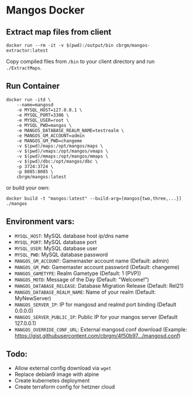 # Mangos Docker

## Extract map files from client

```
docker run --rm -it -v $(pwd):/output/bin cbrgm/mangos-extractor:latest
```

Copy compiled files from `/bin` to your client directory and run `./ExtractMaps`.

## Run Container

```
docker run -itd \
    --name=mangosd
    -e MYSQL_HOST=127.0.0.1 \
    -e MYSQL_PORT=3306 \
    -e MYSQL_USER=root \
    -e MYSQL_PWD=mangos \
    -e MANGOS_DATABASE_REALM_NAME=testrealm \
    -e MANGOS_GM_ACCOUNT=admin
    -e MANGOS_GM_PWD=changeme
    -v $(pwd)/maps:/opt/mangos/maps \
    -v $(pwd)/vmaps:/opt/mangos/vmaps \
    -v $(pwd)/mmaps:/opt/mangos/mmaps \
    -v $(pwd)/dbc:/opt/mangos/dbc \
    -p 3724:3724 \
    -p 8085:8085 \
    cbrgm/mangos:latest
```

or build your own:

```
docker build -t "mangos:latest" --build-arg=[mangos{two,three,...}] ./mangos
```

## Environment vars:

* `MYSQL_HOST`: MySQL database host ip/dns name
* `MYSQL_PORT`: MySQL database port
* `MYSQL_USER`: MySQL database user
* `MYSQL_PWD`: MySQL database password
* `MANGOS_GM_ACCOUNT`: Gamemaster account name (Default: admin)
* `MANGOS_GM_PWD`: Gamemaster account password (Default: changeme)
* `MANGOS_GAMETYPE`: Realm Gametype (Default: 1 (PVP))
* `MANGOS_MOTD`: Message of the Day (Default: "Welcome!")
* `MANGOS_DATABASE_RELEASE`: Database Migration Release (Default: Rel21)
* `MANGOS_DATABASE_REALM_NAME`: Name of your realm (Default: MyNewServer)
* `MANGOS_SERVER_IP`: IP for mangosd and realmd port binding (Default 0.0.0.0)
* `MANGOS_SERVER_PUBLIC_IP`: Public IP for your mangos server (Default 127.0.0.1)
* `MANGOS_OVERRIDE_CONF_URL`: External mangosd.conf download (Example: https://gist.githubusercontent.com/cbrgm/4f50b97.../mangosd.conf)

## Todo:

* Allow external config download via `wget`
* Replace debian9 image with alpine
* Create kubernetes deployment
* Create terraform config for hetzner cloud
